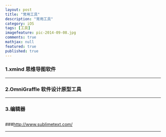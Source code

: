 ```yaml
---
layout: post
title: "常用工具"
description: "常用工具"
category: iOS
tags: [工具]
imagefeature: pic-2014-09-08.jpg
comments: true
mathjax: null
featured: true
published: true
---
```


### 1.xmind 思维导图软件

---

### 2.OmniGraffle 软件设计原型工具

---

### 3.编辑器

<figure>
  <img src="{{ site.url }}/images/blog/tool.png" alt="">
  <figcaption></figcaption>
</figure>

###<http://www.sublimetext.com/>

---

